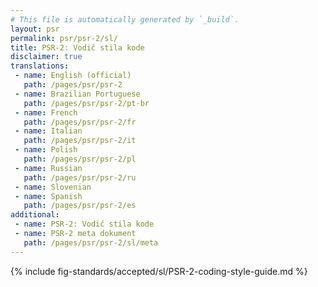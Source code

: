 ```yaml
---
# This file is automatically generated by `_build`.
layout: psr
permalink: psr/psr-2/sl/
title: PSR-2: Vodič stila kode
disclaimer: true
translations:
 - name: English (official)
   path: /pages/psr/psr-2
 - name: Brazilian Portuguese
   path: /pages/psr/psr-2/pt-br
 - name: French
   path: /pages/psr/psr-2/fr
 - name: Italian
   path: /pages/psr/psr-2/it
 - name: Polish
   path: /pages/psr/psr-2/pl
 - name: Russian
   path: /pages/psr/psr-2/ru
 - name: Slovenian
 - name: Spanish
   path: /pages/psr/psr-2/es
additional:
 - name: PSR-2: Vodič stila kode
 - name: PSR-2 meta dokument
   path: /pages/psr/psr-2/sl/meta
---
```


{% include fig-standards/accepted/sl/PSR-2-coding-style-guide.md %}